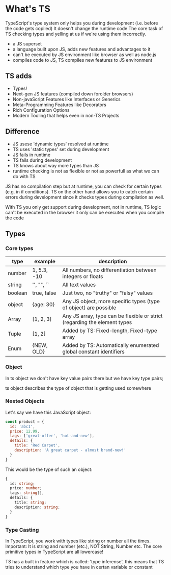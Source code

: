 # What's TS

TypeScript's type system only helps you during development (i.e. before the code gets copiled)
It doesn't change the runtime code
The core task of TS checking types and yelling at us if we're using them incorrectly.

- a JS superset
- a language built upon JS, adds new features and advantages to it
- can't be executed by JS environment like browser as well as node.js
- compiles code to JS, TS compiles new features to JS environment

## TS adds

- Types!
- Next-gen JS features (compiled down forolder browsers)
- Non-javaScript Features like Interfaces or Generics
- Meta-Programming Features like Decorators
- Rich Configuration Options
- Modern Tooling that helps even in non-TS Projects

## Difference

- JS usese 'dynamic types' resolved at runtime
- TS uses 'static types' set during development
- JS fails in runtime
- TS fails during development
- TS knows about way more types than JS
- runtime checking is not as flexible or not as powerfull as what we can do with TS

JS has no compilation step but at runtime, you can check for certain types (e.g. in if conditions). TS on the other hand allows you to catch certain errors during development since it checks types during compilation as well.

With TS you only get support during development, not in runtime, TS logic can't be executed in the browser it only can be executed when you compile the code

## Types

### Core types

| type |  example  | description |
|---------|----------------|------------------------------------------------------------|
|number|1, 5.3, -10 |All numbers, no differentiation between integers or floats|
| string  | '', "", `` | All text values                                            |
| boolean | true, false    | Just two, no "truthy" or "falsy" values                    |
|object|{age: 30}|Any JS object, more specific types (type of object) are possible|
|Array|[1, 2, 3]|Any JS array, type can be flexible or strict (regarding the element types|
|Tuple|[1, 2]|Added by TS: Fixed-length, Fixed-type array|
|Enum|{NEW, OLD}|Added by TS: Automatically enumerated global constant identifiers|

### Object

In ts object we don't have key value pairs there but we have key type pairs;

ts object describes the type of object that is getting used somewhere

### Nested Objects

Let's say we have this JavaScript object:

```js
const product = {
  id: 'abc1',
  price: 12.99,
  tags: ['great-offer', 'hot-and-new'],
  details: {
    title: 'Red Carpet',
    description: 'A great carpet - almost brand-new!'
  }
}
```

This would be the type of such an object:

```ts
{
  id: string;
  price: number;
  tags: string[],
  details: {
    title: string;
    description: string;
  }
}
```

### Type Casting

In TypeScript, you work with types like string or number all the times.
Important: It is string and number (etc.), NOT String, Number etc.
The core primitive types in TypeScript are all lowercase!

TS has a built in feature which is called: 'type inferense', this means that TS tries to understand which type you have in certan variable or constant

